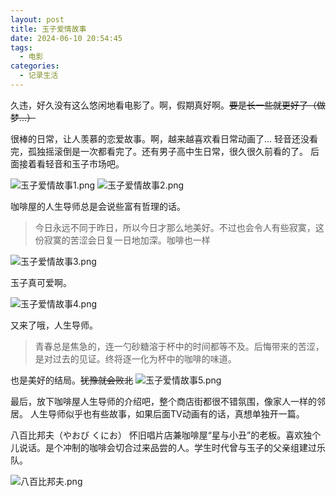 ```yaml
---
layout: post
title: 玉子爱情故事
date: 2024-06-10 20:54:45
tags:
  - 电影
categories:
  - 记录生活
---
```


久违，好久没有这么悠闲地看电影了。啊，假期真好啊。~~要是长一些就更好了（做梦...）~~

很棒的日常，让人羡慕的恋爱故事。啊，越来越喜欢看日常动画了...
轻音还没看完，孤独摇滚倒是一次都看完了。还有男子高中生日常，很久很久前看的了。
后面接着看轻音和玉子市场吧。

![玉子爱情故事1.png](https://cooooing.github.io/images/玉子爱情故事/玉子爱情故事1.png)
![玉子爱情故事2.png](https://cooooing.github.io/images/玉子爱情故事/玉子爱情故事2.png)


咖啡屋的人生导师总是会说些富有哲理的话。
> 今日永远不同于昨日，所以今日才那么地美好。不过也会令人有些寂寞，这份寂寞的苦涩会日复一日地加深。咖啡也一样

![玉子爱情故事3.png](https://cooooing.github.io/images/玉子爱情故事/玉子爱情故事3.png)

玉子真可爱啊。

![玉子爱情故事4.png](https://cooooing.github.io/images/玉子爱情故事/玉子爱情故事4.png)

又来了哦，人生导师。
> 青春总是焦急的，连一勺砂糖溶于杯中的时间都等不及。后悔带来的苦涩，是对过去的见证。终将逐一化为杯中的咖啡的味道。

也是美好的结局。~~犹豫就会败北~~
![玉子爱情故事5.png](https://cooooing.github.io/images/玉子爱情故事/玉子爱情故事5.png)

最后，放下咖啡屋人生导师的介绍吧，整个商店街都很不错氛围，像家人一样的邻居。
人生导师似乎也有些故事，如果后面TV动画有的话，真想单独开一篇。

八百比邦夫（やおび くにお）
怀旧唱片店兼咖啡屋“星与小丑”的老板。喜欢独个儿说话。是个冲制的咖啡会切合过来品尝的人。学生时代曾与玉子的父亲组建过乐队。

![八百比邦夫.png](https://cooooing.github.io/images/玉子爱情故事/八百比邦夫.png)


